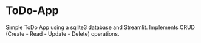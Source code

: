 # ToDo-App
Simple ToDo App using a sqlite3 database and Streamlit. Implements CRUD (Create - Read - Update - Delete) operations.
